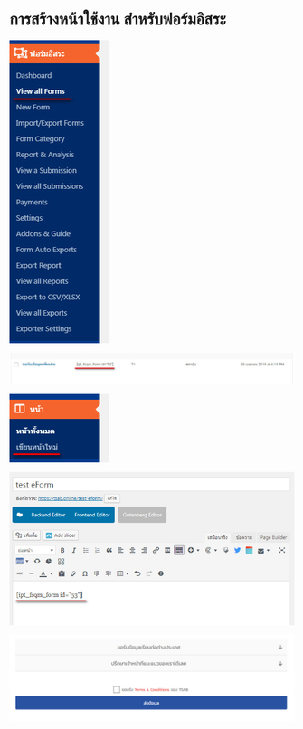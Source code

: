 # การสร้างหน้าใช้งาน สำหรับฟอร์มอิสระ

![](../.gitbook/assets/screenshot_14-06-2019_16-27-01.jpg)

![Copy Shortcode &#xE1F;&#xE2D;&#xE23;&#xE4C;&#xE21;&#xE17;&#xE35;&#xE48;&#xE15;&#xE49;&#xE2D;&#xE07;&#xE01;&#xE32;&#xE23;](../.gitbook/assets/screenshot_14-06-2019_16-27-34.jpg)

![&#xE01;&#xE23;&#xE13;&#xE35; &#xE2A;&#xE23;&#xE49;&#xE32;&#xE07;&#xE2B;&#xE19;&#xE49;&#xE32;&#xE43;&#xE2B;&#xE21;&#xE48; &#xE44;&#xE1B;&#xE17;&#xE35;&#xE48; &#xE40;&#xE02;&#xE35;&#xE22;&#xE19; &#xE2B;&#xE19;&#xE49;&#xE32;&#xE43;&#xE2B;&#xE21;&#xE48;](../.gitbook/assets/screenshot_14-06-2019_16-36-24.jpg)

![Past Shortcode &#xE02;&#xE2D;&#xE07;&#xE1F;&#xE2D;&#xE23;&#xE4C;&#xE21;](../.gitbook/assets/screenshot_14-06-2019_16-36-48.jpg)

![&#xE15;&#xE31;&#xE27;&#xE2D;&#xE22;&#xE48;&#xE32;&#xE07; &#xE1F;&#xE2D;&#xE23;&#xE4C;&#xE21;&#xE17;&#xE35;&#xE48;&#xE41;&#xE2A;&#xE14;&#xE07;&#xE1C;&#xE25;](../.gitbook/assets/screenshot_14-06-2019_16-28-00.jpg)

